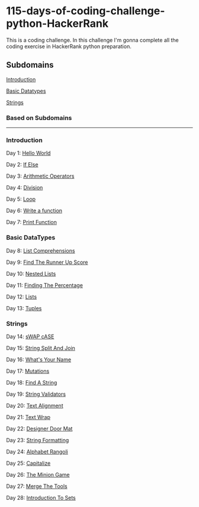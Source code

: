 # 115-days-of-coding-challenge-python-HackerRank
This is a coding challenge. In this challenge I'm gonna complete all the coding exercise in HackerRank python preparation.
## Subdomains
[Introduction](README.md#introduction-1)

[Basic Datatypes](README.md#basic-datatypes)

[Strings](README.md#strings)

### Based on Subdomains
<hr>

### Introduction

  Day 1: [Hello World](Introduction/Day1SayHelloWorld.py)

  Day 2: [If Else](Introduction/Day2IfElse.py)

  Day 3: [Arithmetic Operators](Introduction/Day3ArithmeticOperators.py)

  Day 4: [Division](Introduction/Day4Division.py)

  Day 5: [Loop](Introduction/Day5Loop.py)

  Day 6: [Write a function](Introduction/Day6write_a_function.py)

  Day 7: [Print Function](Introduction/Day7PrintFunction.py)

### Basic DataTypes
  Day 8: [List Comprehensions](BasicDatatypes/Day8ListComprehensions.py)
  
  Day 9: [Find The Runner Up Score](BasicDatatypes/Day9FindTheRunnerUpScore.py)

  Day 10: [Nested Lists](BasicDatatypes/Day10NestedLists.py)
  
  Day 11: [Finding The Percentage](BasicDatatypes/Day11FindingThePercentage.py)
  
  Day 12: [Lists](BasicDatatypes/Day12Lists.py)
  
  Day 13: [Tuples](BasicDatatypes/Day13Tuples.py)
  
### Strings
  Day 14: [sWAP cASE](Strings/Day14sWAPcASE.PY)
  
  Day 15: [String Split And Join](Strings/Day15StringSplitAndJoin.py)
  
  Day 16: [What's Your Name](Strings/Day16WhatsYourName.py)
  
  Day 17: [Mutations](Strings/Day17Mutations.py)
  
  Day 18: [Find A String](Strings/Day18FindAString.py)
  
  Day 19: [String Validators](Strings/Day19StringValidators.py)
  
  Day 20: [Text Alignment](Strings/Day20TextAlignment.py)
  
  Day 21: [Text Wrap](Strings/Day21TextWrap.py)
  
  Day 22: [Designer Door Mat](Strings/Day22DesignerDoorMat.py)
  
  Day 23: [String Formatting](Strings/Day23StringFormatting.py)
  
  Day 24: [Alphabet Rangoli](Strings/Day24AlphabetRangoli.py)
  
  Day 25: [Capitalize](Strings/Day25Capitalize.py)
  
  Day 26: [The Minion Game](Strings/Day26TheMinionGame.py)
  
  Day 27: [Merge The Tools](Strings/Day27MergeTheTools.py)
  
  Day 28: [Introduction To Sets](Sets/Day28IntroToSets.py)
  
  
